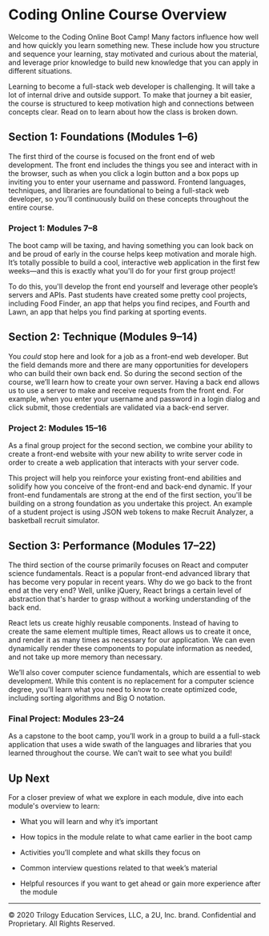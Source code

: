 # Coding Online Course Overview

Welcome to the Coding Online Boot Camp! Many factors influence how well and how quickly you learn something new. These include how you structure and sequence your learning, stay motivated and curious about the material, and leverage prior knowledge to build new knowledge that you can apply in different situations. 

Learning to become a full-stack web developer is challenging. It will take a lot of internal drive and outside support. To make that journey a bit easier, the course is structured to keep motivation high and connections between concepts clear. Read on to learn about how the class is broken down.

## Section 1: Foundations (Modules 1–6)

The first third of the course is focused on the front end of web development. The front end includes the things you see and interact with in the browser, such as when you click a login button and a box pops up inviting you to enter your username and password. Frontend languages, techniques, and libraries are foundational to being a full-stack web developer, so you’ll continuously build on these concepts throughout the entire course.

### Project 1: Modules 7–8

The boot camp will be taxing, and having something you can look back on and be proud of early in the course helps keep motivation and morale high. It’s totally possible to build a cool, interactive web application in the first few weeks&mdash;and this is exactly what you'll do for your first group project! 

To do this, you'll develop the front end yourself and leverage other people’s servers and APIs. Past students have created some pretty cool projects, including Food Finder, an app that helps you find recipes, and Fourth and Lawn, an app that helps you find parking at sporting events.

## Section 2: Technique (Modules 9–14)

You *could* stop here and look for a job as a front-end web developer. But the field demands more and there are many opportunities for developers who can build their own back end. So during the second section of the course, we’ll learn how to create your own server. Having a back end allows us to use a server to make and receive requests from the front end. For example, when you enter your username and password in a login dialog and click submit, those credentials are validated via a back-end server.

### Project 2: Modules 15–16

As a final group project for the second section, we combine your ability to create a front-end website with your new ability to write server code in order to create a web application that interacts with your server code.

This project will help you reinforce your existing front-end abilities and solidify how you conceive of the front-end and back-end dynamic. If your front-end fundamentals are strong at the end of the first section, you'll be building on a strong foundation as you undertake this project. An example of a student project is using JSON web tokens to make Recruit Analyzer, a basketball recruit simulator.

## Section 3: Performance (Modules 17–22)

The third section of the course primarily focuses on React and computer science fundamentals. React is a popular front-end advanced library that has become very popular in recent years. Why do we go back to the front end at the very end? Well, unlike jQuery, React brings a certain level of abstraction that's harder to grasp without a working understanding of the back end. 

React lets us create highly reusable components. Instead of having to create the same element multiple times, React allows us to create it once, and render it as many times as necessary for our application. We can even dynamically render these components to populate information as needed, and not take up more memory than necessary.

We’ll also cover computer science fundamentals, which are essential to web development. While this content is no replacement for a computer science degree, you'll learn what you need to know to create optimized code, including sorting algorithms and Big O notation.

### Final Project: Modules 23–24

As a capstone to the boot camp, you’ll work in a group to build a a full-stack application that uses a wide swath of the languages and libraries that you learned throughout the course. We can’t wait to see what you build!

## Up Next

For a closer preview of what we explore in each module, dive into each module's overview to learn:

* What you will learn and why it’s important

* How topics in the module relate to what came earlier in the boot camp

* Activities you’ll complete and what skills they focus on

* Common interview questions related to that week’s material

* Helpful resources if you want to get ahead or gain more experience after the module

---
© 2020 Trilogy Education Services, LLC, a 2U, Inc. brand. Confidential and Proprietary. All Rights Reserved.
